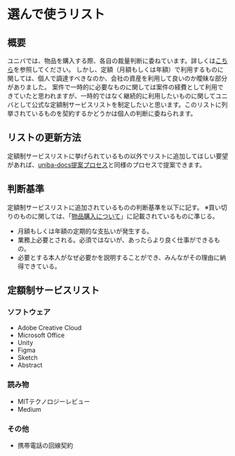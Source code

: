 # 選んで使うリスト

## 概要
ユニバでは、物品を購入する際、各自の裁量判断に委ねています。詳しくは[こちら](物品購入について.md)を参照してください。
しかし、定額（月額もしくは年額）で利用するものに関しては、個人で調達すべきなのか、会社の資産を利用して良いのか曖昧な部分がありました。
案件で一時的に必要なものに関しては案件の経費として利用できていたと思われますが、一時的ではなく継続的に利用したいものに関してユニバとして公式な定額制サービスリストを制定したいと思います。このリストに列挙されているものを契約するかどうかは個人の判断に委ねられます。

## リストの更新方法

定額制サービスリストに挙げられているもの以外でリストに追加してほしい要望があれば、[uniba-docs提案プロセス](/README.md)と同様のプロセスで提案できます。

## 判断基準
定額制サービスリストに追加されているものの判断基準を以下に記す。
※買い切りのものに関しては、「[物品購入について](物品購入について.md)」に記載されているものに準じる。

- 月額もしくは年額の定期的な支払いが発生する。
- 業務上必要とされる。必須ではないが、あったらより良く仕事ができるもの。
- 必要とする本人がなぜ必要かを説明することができ、みんながその理由に納得できている。

## 定額制サービスリスト
### ソフトウェア
- Adobe Creative Cloud
- Microsoft Office
- Unity
- Figma
- Sketch
- Abstract

### 読み物
- MITテクノロジーレビュー
- Medium

### その他
- 携帯電話の回線契約
